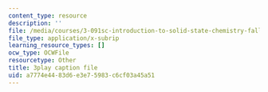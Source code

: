 ```yaml
---
content_type: resource
description: ''
file: /media/courses/3-091sc-introduction-to-solid-state-chemistry-fall-2010/a7774e4483d6e3e75983c6cf03a45a51_j9DVXVwVyc4.srt
file_type: application/x-subrip
learning_resource_types: []
ocw_type: OCWFile
resourcetype: Other
title: 3play caption file
uid: a7774e44-83d6-e3e7-5983-c6cf03a45a51
---
```

